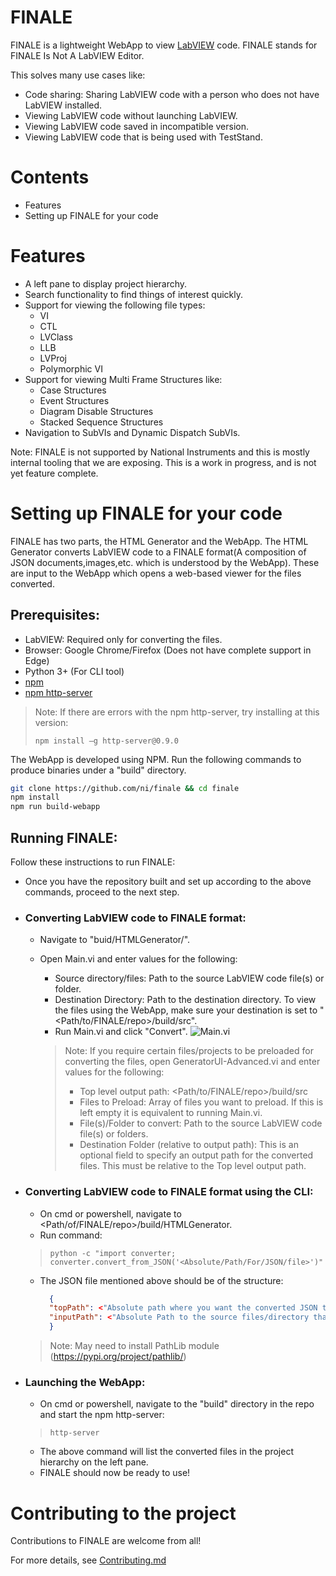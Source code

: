 # FINALE

FINALE is a lightweight WebApp to view [LabVIEW](https://www.ni.com/en-in/shop/labview.html) code. FINALE stands for FINALE Is Not A LabVIEW Editor.

This solves many use cases like:
  - Code sharing: Sharing LabVIEW code with a person who does not have LabVIEW installed.
  - Viewing LabVIEW code without launching LabVIEW.
  - Viewing LabVIEW code saved in incompatible version.
  - Viewing LabVIEW code that is being used with TestStand.

# Contents

- Features
- Setting up FINALE for your code

# Features

  - A left pane to display project hierarchy.
  - Search functionality to find things of interest quickly.
  - Support for viewing the following file types:
    - VI
    - CTL
    - LVClass
    - LLB
    - LVProj
    - Polymorphic VI
  - Support for viewing Multi Frame Structures like:
    - Case Structures
    - Event Structures
    - Diagram Disable Structures
    - Stacked Sequence Structures
  - Navigation to SubVIs and Dynamic Dispatch SubVIs.

Note: FINALE is not supported by National Instruments and this is mostly internal tooling that we are exposing. This is a work in progress, and is not yet feature complete.

# Setting up FINALE for your code

FINALE has two parts, the HTML Generator and the WebApp. The HTML Generator converts LabVIEW code to a FINALE format(A composition of JSON documents,images,etc. which is understood by the WebApp). These are input to the WebApp which opens a web-based viewer for the files converted. 
## Prerequisites: 
- LabVIEW: Required only for converting the files.
- Browser: Google Chrome/Firefox (Does not have complete support in Edge)
- Python 3+ (For CLI tool)
- [npm](https://www.npmjs.com/get-npm)
- [npm http-server](https://www.npmjs.com/package/http-server)
>Note: If there are errors with the npm http-server, try installing at this version:
>
>`npm install –g http-server@0.9.0`

The WebApp is developed using NPM. Run the following commands to produce binaries under a "build" directory.
```sh
git clone https://github.com/ni/finale && cd finale
npm install
npm run build-webapp
```

## Running FINALE:
Follow these instructions to run FINALE:
- Once you have the repository built and set up according to the above commands, proceed to the next step.

- ### Converting LabVIEW code to FINALE format: 
   - Navigate to "buid/HTMLGenerator/".

   - Open Main.vi and enter values for the following:
     - Source directory/files: Path to the source LabVIEW code file(s) or folder.
     - Destination Directory: Path to the destination directory. To view the files using the WebApp, make sure your destination is set to "<Path/to/FINALE/repo>/build/src".
     - Run Main.vi and click "Convert".
   ![Main.vi](./docs/Main.vi.png)
     > Note: If you require certain files/projects to be preloaded for converting  the files, open GeneratorUI-Advanced.vi and enter values for the following:
     >  - Top level output path: <Path/to/FINALE/repo>/build/src
     >  - Files to Preload: Array of files you want to preload. If this is  left empty it is equivalent to running Main.vi.
     >  - File(s)/Folder to convert: Path to the source LabVIEW code file(s) or  folders.
     >  - Destination Folder (relative to output path): This is an optional  field to specify an output path for the converted files. This must  be relative to the Top level output path.

- ### Converting LabVIEW code to FINALE format using the CLI:
  - On cmd or powershell, navigate to <Path/of/FINALE/repo>/build/HTMLGenerator.
  - Run command:
  > `python -c "import converter; converter.convert_from_JSON('<Absolute/Path/For/JSON/file>')"`
  - The JSON file mentioned above should be of the structure:
    ```json
      {
      "topPath": <"Absolute path where you want the converted JSON to be stored">,
      "inputPath": <"Absolute Path to the source files/directory that needs to be converted">
      }
    ```

  > Note: May need to install PathLib module (https://pypi.org/project/pathlib/)


- ### Launching the WebApp:
   - On cmd or powershell, navigate to the "build" directory in the repo and start the npm http-server:
   >`http-server` 
   - The above command will list the converted files in the project hierarchy on the left pane.
   - FINALE should now be ready to use!

# Contributing to the project

Contributions to FINALE are welcome from all!

For more details, see [Contributing.md](./Contributing.md)
